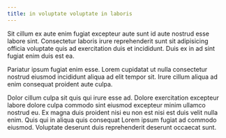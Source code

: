 ```yaml
---
title: in voluptate voluptate in laboris
---
```


Sit cillum ex aute enim fugiat excepteur aute sunt id aute nostrud esse labore sint. Consectetur laboris irure reprehenderit sunt sit adipisicing officia voluptate quis ad exercitation duis et incididunt. Duis ex in ad sint fugiat enim duis est ea.

Pariatur ipsum fugiat enim esse. Lorem cupidatat ut nulla consectetur nostrud eiusmod incididunt aliqua ad elit tempor sit. Irure cillum aliqua ad enim consequat proident aute culpa.

Dolor cillum culpa sit quis qui irure esse ad. Dolore exercitation excepteur labore dolore culpa commodo sint eiusmod excepteur minim ullamco nostrud eu. Ex magna duis proident nisi eu non est nisi est duis velit nulla enim. Quis qui in aliqua quis consequat Lorem ipsum fugiat ad commodo eiusmod. Voluptate deserunt duis reprehenderit deserunt occaecat sunt.
